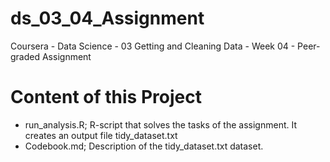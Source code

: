# ds_03_04_Assignment
Coursera - Data Science - 03 Getting and Cleaning Data - Week 04 - Peer-graded Assignment

# Content of this Project

- run_analysis.R; R-script that solves the tasks of the assignment. It creates an output file tidy_dataset.txt
- Codebook.md; Description of the tidy_dataset.txt dataset.

